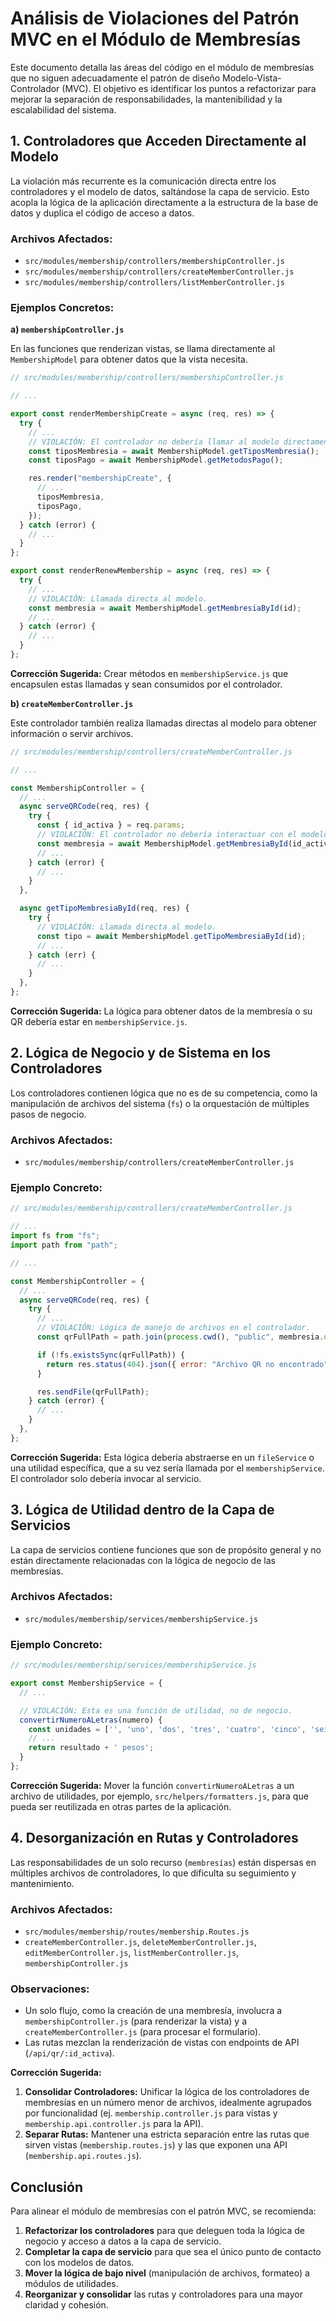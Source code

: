 # Análisis de Violaciones del Patrón MVC en el Módulo de Membresías

Este documento detalla las áreas del código en el módulo de membresías que no siguen adecuadamente el patrón de diseño Modelo-Vista-Controlador (MVC). El objetivo es identificar los puntos a refactorizar para mejorar la separación de responsabilidades, la mantenibilidad y la escalabilidad del sistema.

## 1. Controladores que Acceden Directamente al Modelo

La violación más recurrente es la comunicación directa entre los controladores y el modelo de datos, saltándose la capa de servicio. Esto acopla la lógica de la aplicación directamente a la estructura de la base de datos y duplica el código de acceso a datos.

### Archivos Afectados:
- `src/modules/membership/controllers/membershipController.js`
- `src/modules/membership/controllers/createMemberController.js`
- `src/modules/membership/controllers/listMemberController.js`

### Ejemplos Concretos:

**a) `membershipController.js`**

En las funciones que renderizan vistas, se llama directamente al `MembershipModel` para obtener datos que la vista necesita.

```javascript
// src/modules/membership/controllers/membershipController.js

// ...

export const renderMembershipCreate = async (req, res) => {
  try {
    // ...
    // VIOLACIÓN: El controlador no debería llamar al modelo directamente.
    const tiposMembresia = await MembershipModel.getTiposMembresia();
    const tiposPago = await MembershipModel.getMetodosPago();

    res.render("membershipCreate", {
      // ...
      tiposMembresia,
      tiposPago,
    });
  } catch (error) {
    // ...
  }
};

export const renderRenewMembership = async (req, res) => {
  try {
    // ...
    // VIOLACIÓN: Llamada directa al modelo.
    const membresia = await MembershipModel.getMembresiaById(id);
    // ...
  } catch (error) {
    // ...
  }
};
```

**Corrección Sugerida:** Crear métodos en `membershipService.js` que encapsulen estas llamadas y sean consumidos por el controlador.

**b) `createMemberController.js`**

Este controlador también realiza llamadas directas al modelo para obtener información o servir archivos.

```javascript
// src/modules/membership/controllers/createMemberController.js

// ...

const MembershipController = {
  // ...
  async serveQRCode(req, res) {
    try {
      const { id_activa } = req.params;
      // VIOLACIÓN: El controlador no debería interactuar con el modelo.
      const membresia = await MembershipModel.getMembresiaById(id_activa);
      // ...
    } catch (error) {
      // ...
    }
  },

  async getTipoMembresiaById(req, res) {
    try {
      // VIOLACIÓN: Llamada directa al modelo.
      const tipo = await MembershipModel.getTipoMembresiaById(id);
      // ...
    } catch (err) {
      // ...
    }
  },
};
```

**Corrección Sugerida:** La lógica para obtener datos de la membresía o su QR debería estar en `membershipService.js`.

## 2. Lógica de Negocio y de Sistema en los Controladores

Los controladores contienen lógica que no es de su competencia, como la manipulación de archivos del sistema (`fs`) o la orquestación de múltiples pasos de negocio.

### Archivos Afectados:
- `src/modules/membership/controllers/createMemberController.js`

### Ejemplo Concreto:

```javascript
// src/modules/membership/controllers/createMemberController.js

// ...
import fs from "fs";
import path from "path";

// ...

const MembershipController = {
  // ...
  async serveQRCode(req, res) {
    try {
      // ...
      // VIOLACIÓN: Lógica de manejo de archivos en el controlador.
      const qrFullPath = path.join(process.cwd(), "public", membresia.qr_path);

      if (!fs.existsSync(qrFullPath)) {
        return res.status(404).json({ error: "Archivo QR no encontrado" });
      }

      res.sendFile(qrFullPath);
    } catch (error) {
      // ...
    }
  },
};
```

**Corrección Sugerida:** Esta lógica debería abstraerse en un `fileService` o una utilidad específica, que a su vez sería llamada por el `membershipService`. El controlador solo debería invocar al servicio.

## 3. Lógica de Utilidad dentro de la Capa de Servicios

La capa de servicios contiene funciones que son de propósito general y no están directamente relacionadas con la lógica de negocio de las membresías.

### Archivos Afectados:
- `src/modules/membership/services/membershipService.js`

### Ejemplo Concreto:

```javascript
// src/modules/membership/services/membershipService.js

export const MembershipService = {
  // ...

  // VIOLACIÓN: Esta es una función de utilidad, no de negocio.
  convertirNumeroALetras(numero) {
    const unidades = ['', 'uno', 'dos', 'tres', 'cuatro', 'cinco', 'seis', 'siete', 'ocho', 'nueve'];
    // ...
    return resultado + ' pesos';
  }
};
```

**Corrección Sugerida:** Mover la función `convertirNumeroALetras` a un archivo de utilidades, por ejemplo, `src/helpers/formatters.js`, para que pueda ser reutilizada en otras partes de la aplicación.

## 4. Desorganización en Rutas y Controladores

Las responsabilidades de un solo recurso (`membresías`) están dispersas en múltiples archivos de controladores, lo que dificulta su seguimiento y mantenimiento.

### Archivos Afectados:
- `src/modules/membership/routes/membership.Routes.js`
- `createMemberController.js`, `deleteMemberController.js`, `editMemberController.js`, `listMemberController.js`, `membershipController.js`

### Observaciones:
- Un solo flujo, como la creación de una membresía, involucra a `membershipController.js` (para renderizar la vista) y a `createMemberController.js` (para procesar el formulario).
- Las rutas mezclan la renderización de vistas con endpoints de API (`/api/qr/:id_activa`).

**Corrección Sugerida:**
1.  **Consolidar Controladores:** Unificar la lógica de los controladores de membresías en un número menor de archivos, idealmente agrupados por funcionalidad (ej. `membership.controller.js` para vistas y `membership.api.controller.js` para la API).
2.  **Separar Rutas:** Mantener una estricta separación entre las rutas que sirven vistas (`membership.routes.js`) y las que exponen una API (`membership.api.routes.js`).

## Conclusión

Para alinear el módulo de membresías con el patrón MVC, se recomienda:
1.  **Refactorizar los controladores** para que deleguen toda la lógica de negocio y acceso a datos a la capa de servicio.
2.  **Completar la capa de servicio** para que sea el único punto de contacto con los modelos de datos.
3.  **Mover la lógica de bajo nivel** (manipulación de archivos, formateo) a módulos de utilidades.
4.  **Reorganizar y consolidar** las rutas y controladores para una mayor claridad y cohesión.